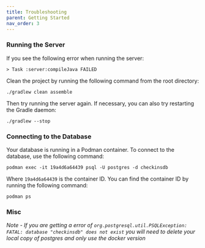 ```yaml
---
title: Troubleshooting
parent: Getting Started
nav_order: 3
---
```


### Running the Server

If you see the following error when running the server:

```shell
> Task :server:compileJava FAILED
```

Clean the project by running the following command from the root directory:

```shell
./gradlew clean assemble
```

Then try running the server again. If necessary, you can also try restarting the Gradle daemon:

```shell
./gradlew --stop
```

### Connecting to the Database

Your database is running in a Podman container. To connect to the database, use the following command:

```shell
podman exec -it 19a4d6a64439 psql -U postgres -d checkinsdb
```

Where `19a4d6a64439` is the container ID. You can find the container ID by running the following command:

```shell
podman ps
```

### Misc

_Note - If you are getting a error of
`org.postgresql.util.PSQLException: FATAL: database "checkinsdb" does not exist`
you will need to delete your local copy of postgres and only use the docker version_
